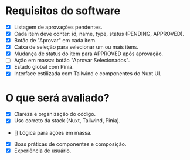 # Requisitos do software

- [x] Listagem de aprovações pendentes.
- [x] Cada item deve conter: id, name, type, status (PENDING, APPROVED).
- [x] Botão de "Aprovar" em cada item.
- [x] Caixa de seleção para selecionar um ou mais itens.
- [x] Mudança de status do item para APPROVED após aprovação.
- [ ] Ação em massa: botão "Aprovar Selecionados".
- [x] Estado global com Pinia.
- [x] Interface estilizada com Tailwind e componentes do Nuxt UI.

# O que será avaliado?

- [x] Clareza e organização do código.
- [x] Uso correto da stack (Nuxt, Tailwind, Pinia).
- [] Lógica para ações em massa.
- [x] Boas práticas de componentes e composição.
- [x] Experiência de usuário.
